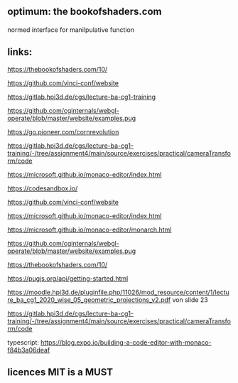 ## optimum: the bookofshaders.com

####

normed interface for manilpulative function

## links:

https://thebookofshaders.com/10/

https://github.com/vinci-conf/website

https://gitlab.hpi3d.de/cgs/lecture-ba-cg1-training

https://github.com/cginternals/webgl-operate/blob/master/website/examples.pug

https://go.pioneer.com/cornrevolution

https://gitlab.hpi3d.de/cgs/lecture-ba-cg1-training/-/tree/assignment4/main/source/exercises/practical/cameraTransform/code

https://microsoft.github.io/monaco-editor/index.html

https://codesandbox.io/

https://github.com/vinci-conf/website

https://microsoft.github.io/monaco-editor/index.html

https://microsoft.github.io/monaco-editor/monarch.html

https://github.com/cginternals/webgl-operate/blob/master/website/examples.pug

https://thebookofshaders.com/10/

https://pugjs.org/api/getting-started.html

https://moodle.hpi3d.de/pluginfile.php/11026/mod_resource/content/1/lecture_ba_cg1_2020_wise_05_geometric_projections_v2.pdf von slide 23

https://gitlab.hpi3d.de/cgs/lecture-ba-cg1-training/-/tree/assignment4/main/source/exercises/practical/cameraTransform/code

typescript: https://blog.expo.io/building-a-code-editor-with-monaco-f84b3a06deaf

## licences MIT is a MUST
